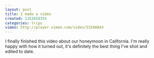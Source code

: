 ```yaml
---
layout: post
title: I made a video
created: 1352658355
categories: trips
vimeo: http://player.vimeo.com/video/53248843
---
```

I finally finished this video about our honeymoon in California. I'm really
happy with how it turned out, it's definitely the best thing I've shot and
edited to date.

